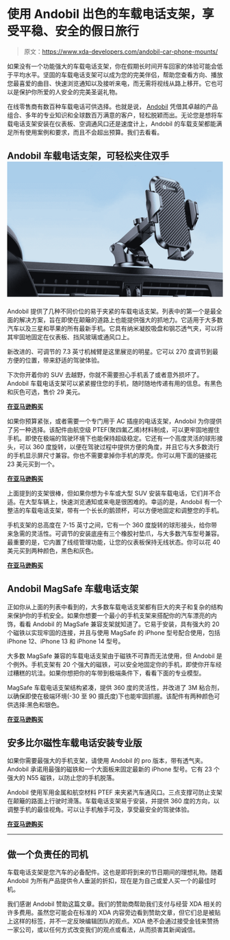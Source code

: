 # 使用 Andobil 出色的车载电话支架，享受平稳、安全的假日旅行

> 原文：<https://www.xda-developers.com/andobil-car-phone-mounts/>

如果没有一个功能强大的车载电话支架，你在假期长时间开车回家的体验可能会低于平均水平。坚固的车载电话支架可以成为您的完美伴侣，帮助您查看方向、播放您最喜爱的曲目、快速浏览通知以及接听来电，而无需将视线从路上移开。它也可以是保护你所爱的人安全的完美圣诞礼物。

在线零售商有数百种车载电话可供选择。也就是说， [Andobil](https://www.andobil.com/) 凭借其卓越的产品组合、多年的专业知识和全球数百万满意的客户，轻松脱颖而出。无论您是想将车载电话支架安装在仪表板、空调通风口还是速度计上，Andobil 的车载支架都能满足所有使用案例和要求，而且不会超出预算。我们去看看。

## Andobil 车载电话支架，可轻松夹住双手![andobil-car-phone-holder3](img/651682d70ef0bb0a80f926a3220849aa.png)

Andobil 提供了几种不同价位的易于夹紧的车载电话支架。列表中的第一个是最全面的解决方案，旨在即使在颠簸的道路上也能提供强大的抓地力。它适用于大多数汽车以及三星和苹果的所有最新手机。它具有纳米凝胶吸盘和钢芯透气夹，可以将其牢固地固定在仪表板、挡风玻璃或通风口上。

新改进的、可调节的 7.3 英寸机械臂是这里展览的明星。它可以 270 度调节到最方便的位置，带来舒适的驾驶体验。

下次你开着你的 SUV 去越野，你就不需要担心手机丢了或者意外损坏了。Andobil 车载电话支架可以紧紧握住您的手机，随时随地传递有用的信息。有黑色和灰色可选，售价 29 美元。

[**在亚马逊购买**](https://www.amazon.com/dp/B07FY84Y8Y?maas=maas_adg_C2F5CFE7329EA1F7D75C67EB60628813_afap_abs&ref_=aa_maas&tag=xda-47n143d-20&th=1&ascsubtag=UUxdaUeUpU1001141&asc_refurl=https%3A%2F%2Fwww.xda-developers.com%2Fandobil-car-phone-mounts%2F&asc_campaign=Sponsored)

如果你预算紧张，或者需要一个专门用于 AC 插座的电话支架，Andobil 为你提供了另一种选择。该配件由航空级 PTEF(聚四氟乙烯)材料制成，可以更牢固地握住手机。即使在极端的驾驶环境下也能保持超级稳定。它还有一个高度灵活的球形接头，可以 360 度旋转，以便在驾驶过程中提供方便的角度，并且它与大多数流行的手机显示屏尺寸兼容。你也不需要拿掉你手机的厚壳。你可以用下面的链接花 23 美元买到一个。

[**在亚马逊购买**](https://www.amazon.com/dp/B07SN3DKSV?maas=maas_adg_9FEB342991296D704D09782EDB11B209_afap_abs&ref_=aa_maas&tag=xda-47n143d-20&th=1&ascsubtag=UUxdaUeUpU1001141&asc_refurl=https%3A%2F%2Fwww.xda-developers.com%2Fandobil-car-phone-mounts%2F&asc_campaign=Sponsored)

上面提到的支架很棒，但如果你想为卡车或大型 SUV 安装车载电话，它们并不合适。在大型车辆上，快速浏览通知或来电是很困难的。幸运的是，Andobil 有一个整洁的车载电话支架，带有一个长长的鹅颈杯，可以方便地固定和调整您的手机。

手机支架的总高度在 7-15 英寸之间，它有一个 360 度旋转的球形接头，给你带来急需的灵活性。可调节的安装底座有三个橡胶衬垫爪，与大多数汽车型号兼容。最重要的是，它内置了线缆管理功能，让您的仪表板保持无线状态。你可以花 40 美元买到两种颜色，黑色和灰色。

[**在亚马逊购买**](https://www.amazon.com/dp/B08KT21TB7?maas=maas_adg_B9656440A329291ACA7E326BAA55D18E_afap_abs&ref_=aa_maas&tag=xda-47n143d-20&ascsubtag=UUxdaUeUpU1001141&asc_refurl=https%3A%2F%2Fwww.xda-developers.com%2Fandobil-car-phone-mounts%2F&asc_campaign=Sponsored)

## Andobil MagSafe 车载电话支架

正如你从上面的列表中看到的，大多数车载电话支架都有巨大的夹子和复杂的结构来保护你的手机安全。如果你想要一个最小的手机支架来搭配你的汽车漂亮的内饰，看看 Andobil 的 MagSafe 兼容支架就知道了。它易于安装，具有强大的 20 个磁铁以实现牢固的连接，并且与使用 MagSafe 的 iPhone 型号配合使用，包括 iPhone 12、iPhone 13 和 iPhone 14 型号。

大多数 MagSafe 兼容的车载电话支架由于磁铁不可靠而无法使用，但 Andobil 是个例外。手机支架有 20 个强大的磁铁，可以安全地固定你的手机，即使你开车经过糟糕的坑洼。如果你想把你的车带到极端条件下，看看下面的专业模型。

MagSafe 车载电话支架结构紧凑，提供 360 度的灵活性，并改进了 3M 粘合剂，以确保即使在极端环境(-30 至 90 摄氏度)下也能牢固抓握。该配件有两种颜色可供选择:黑色和银色。

[**在亚马逊购买**](https://www.amazon.com/dp/B0BCK4GQ7X?maas=maas_adg_14ADDC13E896DF44A5C5C6EA5186260E_afap_abs&ref_=aa_maas&tag=xda-47n143d-20&ascsubtag=UUxdaUeUpU1001141&asc_refurl=https%3A%2F%2Fwww.xda-developers.com%2Fandobil-car-phone-mounts%2F&asc_campaign=Sponsored)

## 安多比尔磁性车载电话安装专业版

如果你需要最强大的手机支架，请使用 Andobil 的 pro 版本，带有透气夹。Andobil 承诺用最强的磁铁和一个大面板来固定最新的 iPhone 型号。它有 23 个强大的 N55 磁铁，以防止您的手机脱落。

Andobil 使用军用金属和航空材料 PTEF 来夹紧汽车通风口。三点支撑可防止支架在颠簸的路面上行驶时滑落。车载电话支架易于安装，并提供 360 度的方向，以调整手机的最佳视角。可以让手机触手可及，享受最安全的驾驶体验。

[**在亚马逊购买**](https://www.amazon.com/dp/B0BG55XJZ5?maas=maas_adg_7EED0A091D8D985E900D601BA7D133C9_afap_abs&ref_=aa_maas&tag=xda-47n143d-20&ascsubtag=UUxdaUeUpU1001141&asc_refurl=https%3A%2F%2Fwww.xda-developers.com%2Fandobil-car-phone-mounts%2F&asc_campaign=Sponsored)

* * *

## 做一个负责任的司机

车载电话支架是您汽车的必备配件。这也是即将到来的节日期间的理想礼物。随着 Andobil 为所有产品提供令人垂涎的折扣，现在是为自己或爱人买一个的最佳时机。

我们感谢 Andobil 赞助这篇文章。我们的赞助商帮助我们支付与经营 XDA 相关的许多费用。虽然您可能会在标准的 XDA 内容旁边看到赞助文章，但它们总是被贴上这样的标签，并不一定反映编辑团队的观点。XDA 绝不会通过接受金钱来赞扬一家公司，或以任何方式改变我们的观点或看法，从而损害其新闻诚信。